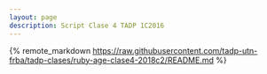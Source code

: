 ```yaml
---
layout: page
description: Script Clase 4 TADP 1C2016
---	 	 	 	
```


{% remote_markdown https://raw.githubusercontent.com/tadp-utn-frba/tadp-clases/ruby-age-clase4-2018c2/README.md %}

